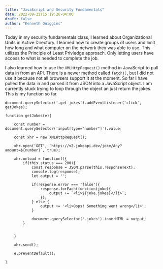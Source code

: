 ```yaml
---
title: "JavaScript and Security Fundamentals"
date: 2022-09-22T15:19:26-04:00
draft: false
author: "Kenneth Quiggins"
---
```


Today in my security fundamentals class, I learned about Organizational Units in Active Directory. I learned how to create groups of users and limit how long and what computer on the network they was able to use. This utilizes the Principle of Least Privledge approach. Only letting users have access to what is needed to complete the job.

I also learned how to use the `XMLHttpRequest()` method in JavaScript to pull data in from an API. There is a newer method called `fetch()`, but I did not use it because not all browsers support it at the moment. So far I have pulled the data in and parsed it from JSON into a JavaScript object. I am currently stuck trying to loop through the object an just return the jokes. This is my function so far.

```
document.querySelector('.get-jokes').addEventListener('click', getJokes);

function getJokes(e){
    
    const number = document.querySelector('input[type="number"]').value;

    const xhr = new XMLHttpRequest();

    xhr.open('GET', `https://v2.jokeapi.dev/joke/Any?amount=${number}`, true);

    xhr.onload = function(){
        if(this.status === 200){
            const response = JSON.parse(this.responseText);
            console.log(response);
            let output = '';

            if(response.error === 'false'){
                response.forEach(function(joke){
                    output += `<li>${joke.jokes}</li>`;
                });
            } else {
                output += '<li>Oops! Something went wrong</li>';
            }

            document.querySelector('.jokes').innerHTML = output;
        }

        
    }

    xhr.send();

    e.preventDefault();
    
}

```

